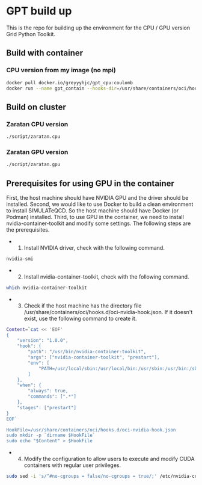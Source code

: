 # GPT build up

This is the repo for building up the environment for the CPU / GPU version Grid Python Toolkit.

## Build with container

### CPU version from my image (no mpi)

```bash
docker pull docker.io/greyyyhjc/gpt_cpu:coulomb
docker run --name gpt_contain --hooks-dir=/usr/share/containers/oci/hooks.d/ --runtime=nvidia -it greyyyhjc/gpt_cpu:coulomb
```


## Build on cluster

### Zaratan CPU version
```bash
./script/zaratan.cpu
```


### Zaratan GPU version
```bash
./script/zaratan.gpu
```



## Prerequisites for using GPU in the container

First, the host machine should have NVIDIA GPU and the driver should be installed. Second, we would like to use Docker to build a clean environment to install SIMULATeQCD. So the host machine should have Docker (or Podman) installed. Third, to use GPU in the container, we need to install nvidia-container-toolkit and modify some settings. The following steps are the prerequisites.

- 1. Install NVIDIA driver, check with the following command.
```bash
nvidia-smi
```

- 2. Install nvidia-container-toolkit, check with the following command.
```bash
which nvidia-container-toolkit
``` 

- 3. Check if the host machine has the directory file /usr/share/containers/oci/hooks.d/oci-nvidia-hook.json. If it doesn't exist, use the following command to create it.
```bash
Content=`cat << 'EOF'
{
    "version": "1.0.0",
    "hook": {
        "path": "/usr/bin/nvidia-container-toolkit",
        "args": ["nvidia-container-toolkit", "prestart"],
        "env": [
            "PATH=/usr/local/sbin:/usr/local/bin:/usr/sbin:/usr/bin:/sbin:/bin"
        ]
    },
    "when": {
        "always": true,
        "commands": [".*"]
    },
    "stages": ["prestart"]
}
EOF`

HookFile=/usr/share/containers/oci/hooks.d/oci-nvidia-hook.json
sudo mkdir -p `dirname $HookFile`
sudo echo "$Content" > $HookFile
```

- 4. Modify the configuration to allow users to execute and modify CUDA containers with regular user privileges.
```bash
sudo sed -i 's/^#no-cgroups = false/no-cgroups = true/;' /etc/nvidia-container-runtime/config.toml
```




